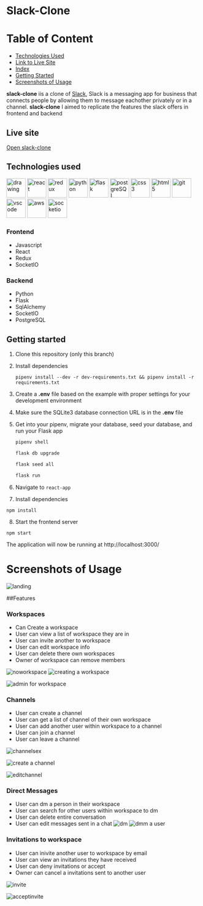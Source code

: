 # Slack-Clone 

# Table of Content

- [Technologies Used](#techonologies-used)
- [Link to Live Site](#link-to-live-site)
- [Index](#index)
- [Getting Started](#getting-started)
- [Screenshots of Usage](#screenshots-of-usage)




**slack-clone** iis a clone of [Slack](https://slack.com), Slack is a messaging app for business that connects people by allowing them to message eachother privately or in a channel. **slack-clone** I aimed to replicate the features the slack offers in frontend and backend


## Live site
[Open slack-clone](https://slack-clone.onrender.com)


## Technologies used

<img src="https://camo.githubusercontent.com/442c452cb73752bb1914ce03fce2017056d651a2099696b8594ddf5ccc74825e/68747470733a2f2f63646e2e6a7364656c6976722e6e65742f67682f64657669636f6e732f64657669636f6e2f69636f6e732f6a6176617363726970742f6a6176617363726970742d6f726967696e616c2e737667" alt="drawing" width="50"/> <img src="https://camo.githubusercontent.com/27d0b117da00485c56d69aef0fa310a3f8a07abecc8aa15fa38c8b78526c60ac/68747470733a2f2f63646e2e6a7364656c6976722e6e65742f67682f64657669636f6e732f64657669636f6e2f69636f6e732f72656163742f72656163742d6f726967696e616c2e737667" alt="react" width="50"> 
<img src="https://camo.githubusercontent.com/2b6b50702c658cdfcf440cef1eb88c7e0e5a16ce0eb6ab8bc933da7697c12213/68747470733a2f2f63646e2e6a7364656c6976722e6e65742f67682f64657669636f6e732f64657669636f6e2f69636f6e732f72656475782f72656475782d6f726967696e616c2e737667" alt="redux" width="50"> 
<img src="https://www.pngall.com/wp-content/uploads/5/Python-PNG.png" alt="python" width ="50"> 
<img src="https://user-images.githubusercontent.com/92463844/162601723-beb79065-3555-4c2d-86c1-37d914e6d7ae.png" alt="flask" width ="50"> 
<img src="https://camo.githubusercontent.com/d536b9cc0c533324368535ece721f5424f28eae3ec0e6f3847408948ecacfce6/68747470733a2f2f63646e2e6a7364656c6976722e6e65742f67682f64657669636f6e732f64657669636f6e2f69636f6e732f706f737467726573716c2f706f737467726573716c2d6f726967696e616c2e737667" alt="postgreSQL" width="50">
<img src="https://camo.githubusercontent.com/2e496d4bfc6f753ddca87b521ce95c88219f77800212ffa6d4401ad368c82170/68747470733a2f2f63646e2e6a7364656c6976722e6e65742f67682f64657669636f6e732f64657669636f6e2f69636f6e732f637373332f637373332d6f726967696e616c2e737667" alt="css3" width="50"> 
<img src="https://camo.githubusercontent.com/da7acacadecf91d6dc02efcd2be086bb6d78ddff19a1b7a0ab2755a6fda8b1e9/68747470733a2f2f63646e2e6a7364656c6976722e6e65742f67682f64657669636f6e732f64657669636f6e2f69636f6e732f68746d6c352f68746d6c352d6f726967696e616c2e737667" alt="html5" width="50"> 
<img src="https://camo.githubusercontent.com/dc9e7e657b4cd5ba7d819d1a9ce61434bd0ddbb94287d7476b186bd783b62279/68747470733a2f2f63646e2e6a7364656c6976722e6e65742f67682f64657669636f6e732f64657669636f6e2f69636f6e732f6769742f6769742d6f726967696e616c2e737667" alt="git" width="50"> 
<img src="https://camo.githubusercontent.com/5fa137d222dde7b69acd22c6572a065ce3656e6ffa1f5e88c1b5c7a935af3cc6/68747470733a2f2f63646e2e6a7364656c6976722e6e65742f67682f64657669636f6e732f64657669636f6e2f69636f6e732f7673636f64652f7673636f64652d6f726967696e616c2e737667" alt="vscode" width="50"> 
<img src="https://www.govconwire.com/wp-content/uploads/2018/03/AWS-EM-1.jpg" alt="aws" width="50"/> 
<img src="https://www.kindpng.com/picc/m/207-2078621_electric-bikes-socket-io-facebook-icon-in-circle.png" alt="socketio" width="50"/>

### Frontend
* Javascript
* React
* Redux
* SocketIO

### Backend
 * Python
 * Flask
 * SqlAlchemy
 * SocketIO
 * PostgreSQL

## Getting started
1. Clone this repository (only this branch)

2. Install dependencies
      ```
      pipenv install --dev -r dev-requirements.txt && pipenv install -r requirements.txt
      ```

3. Create a **.env** file based on the example with proper settings for your
   development environment

4. Make sure the SQLite3 database connection URL is in the **.env** file

5. Get into your pipenv, migrate your database, seed your database, and run your Flask app

   ```bash
   pipenv shell
   ```

   ```bash
   flask db upgrade
   ```

   ```bash
   flask seed all
   ```

   ```bash
   flask run
   ```

6. Navigate to `react-app`

7. Install dependencies
```
npm install
```

8. Start the frontend server
```
npm start
```

The application will now be running at http://localhost:3000/

# Screenshots of Usage


![landing](https://user-images.githubusercontent.com/90361430/207135465-17eac39a-a8ec-466c-ae8c-2ce073e89101.JPG)

##Features
### Workspaces
* Can Create a workspace
* User can view a list of workspace they are in
* User can invite another to workspace
* User can edit workspace info
* User can delete there own workspaces
* Owner of workspace can remove members

![noworkspace](https://user-images.githubusercontent.com/90361430/207135741-2c629626-ab63-4c75-9e8d-0fe790e7f7a6.JPG)
![creating a workspace](https://user-images.githubusercontent.com/90361430/207135921-cfed6ff3-b020-4c38-93e1-c12050f68c93.JPG)

![admin for workspace](https://user-images.githubusercontent.com/90361430/207136396-5391cc37-37e5-41a3-9da9-c015b84c3725.JPG)

### Channels
* User can create a channel
* User can get a list of channel of their own workspace
* User can add another user within workspace to a channel
* User can join a channel
* User can leave a channel

![channelsex](https://user-images.githubusercontent.com/90361430/207137684-b69236b6-ce21-45d6-a465-02db8cc87982.JPG)


![create a channel](https://user-images.githubusercontent.com/90361430/207136595-31583933-3671-4cee-973a-f334b1a6da18.JPG)

![editchannel](https://user-images.githubusercontent.com/90361430/207136700-b130b540-bd9d-4946-9ee3-1ddd7a37a361.JPG)


### Direct Messages
* User can dm a person in their workspace
* User can search for other users within workspace to dm
* User can delete entire conversation
* User can edit messages sent in a chat
![dm](https://user-images.githubusercontent.com/90361430/207136813-12487c7b-8a1d-4db8-afa5-82b182d1fe85.JPG)
![dmm a user](https://user-images.githubusercontent.com/90361430/207136997-37316f7a-052a-4f12-8577-8c56e21f1693.JPG)


### Invitations to workspace
* User can inivite another user to workspace by email
* User can view an invitations they have received
* User can deny invitations or accept
* Owner can cancel a invitations sent to another user

![invite](https://user-images.githubusercontent.com/90361430/207137105-81f373b0-35e1-44d6-9629-35e249b5024a.JPG)


![acceptinvite](https://user-images.githubusercontent.com/90361430/207137398-4a09e89c-98b5-4f2c-94dd-9d2afdf5bda9.JPG)

